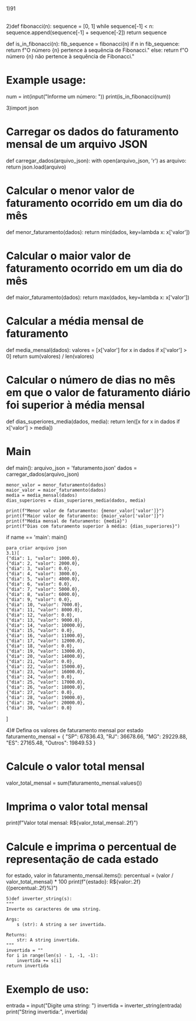 1)91

<br>
2)def fibonacci(n):
    sequence = [0, 1]
    while sequence[-1] < n:
        sequence.append(sequence[-1] + sequence[-2])
    return sequence

def is_in_fibonacci(n):
    fib_sequence = fibonacci(n)
    if n in fib_sequence:
        return f"O número {n} pertence à sequência de Fibonacci."
    else:
        return f"O número {n} não pertence à sequência de Fibonacci."

# Example usage:
num = int(input("Informe um número: "))
print(is_in_fibonacci(num))
<br>

3)import json

# Carregar os dados do faturamento mensal de um arquivo JSON
def carregar_dados(arquivo_json):
    with open(arquivo_json, 'r') as arquivo:
        return json.load(arquivo)

# Calcular o menor valor de faturamento ocorrido em um dia do mês
def menor_faturamento(dados):
    return min(dados, key=lambda x: x['valor'])

# Calcular o maior valor de faturamento ocorrido em um dia do mês
def maior_faturamento(dados):
    return max(dados, key=lambda x: x['valor'])

# Calcular a média mensal de faturamento
def media_mensal(dados):
    valores = [x['valor'] for x in dados if x['valor'] > 0]
    return sum(valores) / len(valores)

# Calcular o número de dias no mês em que o valor de faturamento diário foi superior à média mensal
def dias_superiores_media(dados, media):
    return len([x for x in dados if x['valor'] > media])

# Main
def main():
    arquivo_json = 'faturamento.json'
    dados = carregar_dados(arquivo_json)
    
    menor_valor = menor_faturamento(dados)
    maior_valor = maior_faturamento(dados)
    media = media_mensal(dados)
    dias_superiores = dias_superiores_media(dados, media)
    
    print(f"Menor valor de faturamento: {menor_valor['valor']}")
    print(f"Maior valor de faturamento: {maior_valor['valor']}")
    print(f"Média mensal de faturamento: {media}")
    print(f"Dias com faturamento superior à média: {dias_superiores}")

if name == 'main':
    main()
    
    para criar arquivo json
    3.1)[
    {"dia": 1, "valor": 1000.0},
    {"dia": 2, "valor": 2000.0},
    {"dia": 3, "valor": 0.0},
    {"dia": 4, "valor": 3000.0},
    {"dia": 5, "valor": 4000.0},
    {"dia": 6, "valor": 0.0},
    {"dia": 7, "valor": 5000.0},
    {"dia": 8, "valor": 6000.0},
    {"dia": 9, "valor": 0.0},
    {"dia": 10, "valor": 7000.0},
    {"dia": 11, "valor": 8000.0},
    {"dia": 12, "valor": 0.0},
    {"dia": 13, "valor": 9000.0},
    {"dia": 14, "valor": 10000.0},
    {"dia": 15, "valor": 0.0},
    {"dia": 16, "valor": 11000.0},
    {"dia": 17, "valor": 12000.0},
    {"dia": 18, "valor": 0.0},
    {"dia": 19, "valor": 13000.0},
    {"dia": 20, "valor": 14000.0},
    {"dia": 21, "valor": 0.0},
    {"dia": 22, "valor": 15000.0},
    {"dia": 23, "valor": 16000.0},
    {"dia": 24, "valor": 0.0},
    {"dia": 25, "valor": 17000.0},
    {"dia": 26, "valor": 18000.0},
    {"dia": 27, "valor": 0.0},
    {"dia": 28, "valor": 19000.0},
    {"dia": 29, "valor": 20000.0},
    {"dia": 30, "valor": 0.0}
]

4)# Defina os valores de faturamento mensal por estado
faturamento_mensal = {
    "SP": 67836.43,
    "RJ": 36678.66,
    "MG": 29229.88,
    "ES": 27165.48,
    "Outros": 19849.53
}

# Calcule o valor total mensal
valor_total_mensal = sum(faturamento_mensal.values())

# Imprima o valor total mensal
print(f"Valor total mensal: R${valor_total_mensal:.2f}")

# Calcule e imprima o percentual de representação de cada estado
for estado, valor in faturamento_mensal.items():
    percentual = (valor / valor_total_mensal) * 100
    print(f"{estado}: R${valor:.2f} ({percentual:.2f}%)")

    5)def inverter_string(s):
    """
    Inverte os caracteres de uma string.

    Args:
        s (str): A string a ser invertida.

    Returns:
        str: A string invertida.
    """
    invertida = ""
    for i in range(len(s) - 1, -1, -1):
        invertida += s[i]
    return invertida

# Exemplo de uso:
entrada = input("Digite uma string: ")
invertida = inverter_string(entrada)
print("String invertida:", invertida)
